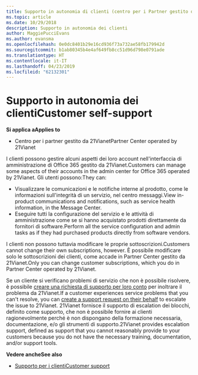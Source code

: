 ```yaml
---
title: Supporto in autonomia di clienti (centro per i Partner gestito da 21Vianet)
ms.topic: article
ms.date: 10/29/2018
description: Supporto in autonomia dei clienti
author: MaggiePucciEvans
ms.author: evansma
ms.openlocfilehash: 0e0dc8401b29e16cd936f73a732ae58fb179942d
ms.sourcegitcommit: b1ab80345b4e4af649fb8cc51d96d798e0791ade
ms.translationtype: HT
ms.contentlocale: it-IT
ms.lasthandoff: 04/23/2019
ms.locfileid: "62132301"
---
```

# <a name="customer-self-support"></a><span data-ttu-id="44b1a-103">Supporto in autonomia dei clienti</span><span class="sxs-lookup"><span data-stu-id="44b1a-103">Customer self-support</span></span>

<span data-ttu-id="44b1a-104">**Si applica a**</span><span class="sxs-lookup"><span data-stu-id="44b1a-104">**Applies to**</span></span>

-   <span data-ttu-id="44b1a-105">Centro per i partner gestito da 21Vianet</span><span class="sxs-lookup"><span data-stu-id="44b1a-105">Partner Center operated by 21Vianet</span></span>

<span data-ttu-id="44b1a-106">I clienti possono gestire alcuni aspetti dei loro account nell'interfaccia di amministrazione di Office 365 gestito da 21Vianet.</span><span class="sxs-lookup"><span data-stu-id="44b1a-106">Customers can manage some aspects of their accounts in the admin center for Office 365 operated by 21Vianet.</span></span> <span data-ttu-id="44b1a-107">Gli utenti possono:</span><span class="sxs-lookup"><span data-stu-id="44b1a-107">They can:</span></span>

-   <span data-ttu-id="44b1a-108">Visualizzare le comunicazioni e le notifiche interne al prodotto, come le informazioni sull'integrità di un servizio, nel centro messaggi.</span><span class="sxs-lookup"><span data-stu-id="44b1a-108">View in-product communications and notifications, such as service health information, in the Message Center.</span></span>
-   <span data-ttu-id="44b1a-109">Eseguire tutti la configurazione del servizio e le attività di amministrazione come se si hanno acquistato prodotti direttamente da fornitori di software.</span><span class="sxs-lookup"><span data-stu-id="44b1a-109">Perform all the service configuration and admin tasks as if they had purchased products directly from software vendors.</span></span> 

<span data-ttu-id="44b1a-110">I clienti non possono tuttavia modificare le proprie sottoscrizioni.</span><span class="sxs-lookup"><span data-stu-id="44b1a-110">Customers cannot change their own subscriptions, however.</span></span> <span data-ttu-id="44b1a-111">È possibile modificare solo le sottoscrizioni dei clienti, come accade in Partner Center gestito da 21Vianet.</span><span class="sxs-lookup"><span data-stu-id="44b1a-111">Only you can change customer subscriptions, which you do in Partner Center operated by 21Vianet.</span></span>

<span data-ttu-id="44b1a-112">Se un cliente si verificano problemi di servizio che non è possibile risolvere, è possibile [creare una richiesta di supporto per loro conto](report-problems-on-behalf-of-a-customer.md) per inoltrare il problema da 21Vianet.</span><span class="sxs-lookup"><span data-stu-id="44b1a-112">If a customer experiences service problems that you can't resolve, you can [create a support request on their behalf](report-problems-on-behalf-of-a-customer.md) to escalate the issue to 21Vianet.</span></span> <span data-ttu-id="44b1a-113">21Vianet fornisce il supporto di escalation dei blocchi, definito come supporto, che non è possibile fornire ai clienti ragionevolmente perché è non dispongano della formazione necessaria, documentazione, e/o gli strumenti di supporto.</span><span class="sxs-lookup"><span data-stu-id="44b1a-113">21Vianet provides escalation support, defined as support that you cannot reasonably provide to your customers because you do not have the necessary training, documentation, and/or support tools.</span></span>

<span data-ttu-id="44b1a-114">**Vedere anche**</span><span class="sxs-lookup"><span data-stu-id="44b1a-114">**See also**</span></span>

-   [<span data-ttu-id="44b1a-115">Supporto per i clienti</span><span class="sxs-lookup"><span data-stu-id="44b1a-115">Customer support</span></span>](customer-support.md)





 

 




